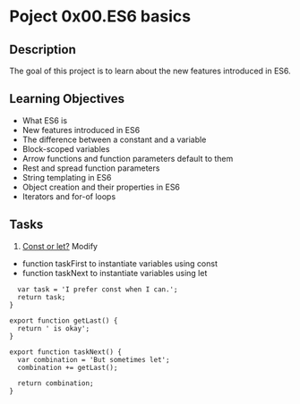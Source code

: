 # Poject 0x00.ES6 basics

## Description
The goal of this project is to learn about the new features introduced in ES6.

## Learning Objectives
- What ES6 is
- New features introduced in ES6
- The difference between a constant and a variable
- Block-scoped variables
- Arrow functions and function parameters default to them
- Rest and spread function parameters
- String templating in ES6
- Object creation and their properties in ES6
- Iterators and for-of loops

## Tasks

1. [Const or let?](./0-constants.js)
Modify
- function taskFirst to instantiate variables using const
- function taskNext to instantiate variables using let
```export function taskFirst() {
  var task = 'I prefer const when I can.';
  return task;
}

export function getLast() {
  return ' is okay';
}

export function taskNext() {
  var combination = 'But sometimes let';
  combination += getLast();

  return combination;
}
```
